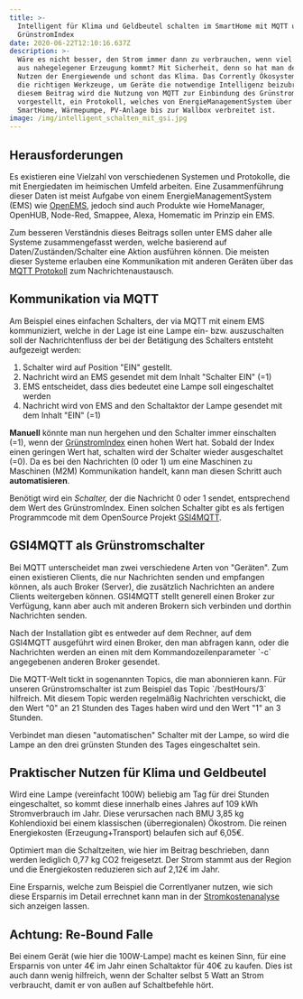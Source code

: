 ```yaml
---
title: >-
  Intelligent für Klima und Geldbeutel schalten im SmartHome mit MQTT und
  GrünstromIndex
date: 2020-06-22T12:10:16.637Z
description: >-
  Wäre es nicht besser, den Strom immer dann zu verbrauchen, wenn viel Grünstrom
  aus nahegelegener Erzeugung kommt? Mit Sicherheit, denn so hat man den meisten
  Nutzen der Energiewende und schont das Klima. Das Corrently Ökosystem bietet
  die richtigen Werkzeuge, um Geräte die notwendige Intelligenz beizubringen. In
  diesem Beitrag wird die Nutzung von MQTT zur Einbindung des GrünstromIndex
  vorgestellt, ein Protokoll, welches von EnergieManagementSystem über
  SmartHome, Wärmepumpe, PV-Anlage bis zur Wallbox verbreitet ist. 
image: /img/intelligent_schalten_mit_gsi.jpg
---
```

## Herausforderungen

Es existieren eine Vielzahl von verschiedenen Systemen und Protokolle, die mit Energiedaten im heimischen Umfeld arbeiten. Eine Zusammenführung dieser Daten ist meist Aufgabe von einem EnergieManagementSystem (EMS) wie [OpenEMS](https://openems.io/), jedoch sind auch Produkte wie HomeManager, OpenHUB, Node-Red, Smappee, Alexa, Homematic im Prinzip ein EMS. 

Zum besseren Verständnis dieses Beitrags sollen unter EMS daher alle Systeme zusammengefasst werden, welche basierend auf Daten/Zuständen/Schalter eine Aktion ausführen können. Die meisten dieser Systeme erlauben eine Kommunikation mit anderen Geräten über das [MQTT Protokoll](https://de.wikipedia.org/wiki/MQTT) zum Nachrichtenaustausch. 

## Kommunikation via MQTT

Am Beispiel eines einfachen Schalters, der via MQTT mit einem EMS kommuniziert, welche in der Lage ist eine Lampe ein- bzw. auszuschalten soll der Nachrichtenfluss der bei der Betätigung des Schalters entsteht aufgezeigt werden:

1. Schalter wird auf Position "EIN" gestellt.
2. Nachricht wird an EMS gesendet mit dem Inhalt "Schalter EIN" (=1) 
3. EMS entscheidet, dass dies bedeutet eine Lampe soll eingeschaltet werden
4. Nachricht wird von EMS and den Schaltaktor der Lampe gesendet mit dem  Inhalt "EIN" (=1)

**Manuell** könnte man nun hergehen und den Schalter immer einschalten (=1), wenn der [GrünstromIndex](https://www.gruenstromindex.de/) einen hohen Wert hat. Sobald der Index einen geringen Wert hat, schalten wird der Schalter wieder ausgeschaltet (=0). Da es bei den Nachrichten (0 oder 1) um eine Maschinen zu Maschinen (M2M) Kommunikation handelt, kann man diesen Schritt auch **automatisieren**. 

Benötigt wird ein _Schalter,_ der die Nachricht 0 oder 1 sendet, entsprechend dem Wert des GrünstromIndex.  Einen solchen Schalter gibt es als fertigen Programmcode mit dem OpenSource Projekt [GSI4MQTT](https://www.npmjs.com/package/gsi4mqtt). 

## GSI4MQTT als Grünstromschalter

Bei MQTT unterscheidet man zwei verschiedene Arten von "Geräten". Zum einen existieren Clients, die nur Nachrichten senden und empfangen können, als auch Broker (Server), die zusätzlich Nachrichten an andere Clients weitergeben können. GSI4MQTT stellt generell einen Broker zur Verfügung, kann aber auch mit anderen Brokern sich verbinden und dorthin Nachrichten senden.

Nach der Installation gibt es entweder auf dem Rechner, auf dem GSI4MQTT ausgeführt wird einen Broker, den man abfragen kann, oder die Nachrichten werden an einen mit dem Kommandozeilenparameter \`-c\` angegebenen anderen Broker gesendet.

Die MQTT-Welt tickt in sogenannten Topics, die man abonnieren kann. Für unseren Grünstromschalter ist zum Beispiel das Topic \`/bestHours/3\` hilfreich. Mit diesem Topic werden regelmäßig Nachrichten verschickt, die den Wert "0" an 21 Stunden des Tages haben wird und den Wert "1" an 3 Stunden. 

Verbindet man diesen "automatischen" Schalter mit der Lampe, so wird die Lampe an den drei grünsten Stunden des Tages eingeschaltet sein. 

## Praktischer Nutzen für Klima und Geldbeutel

Wird eine Lampe (vereinfacht 100W) beliebig am Tag für drei Stunden eingeschaltet, so kommt diese innerhalb eines Jahres auf 109 kWh Stromverbrauch im Jahr. Diese verursachen nach BMU 3,85 kg Kohlendioxid bei einem klassischen (überregionalen) Ökostrom. Die reinen Energiekosten (Erzeugung+Transport) belaufen sich auf 6,05€.

Optimiert man die Schaltzeiten, wie hier im Beitrag beschrieben, dann werden lediglich 0,77 kg CO2 freigesetzt. Der Strom stammt aus der Region und die Energiekosten reduzieren sich auf 2,12€ im Jahr.

Eine Ersparnis, welche zum Beispiel die Correntlyaner nutzen, wie sich diese Ersparnis im Detail errechnet kann man in der [Stromkostenanalyse](https://www.corrently.de/tarifrechner.html) sich anzeigen lassen. 

## Achtung: Re-Bound Falle

Bei einem Gerät (wie hier die 100W-Lampe) macht es keinen Sinn, für eine Ersparnis von unter 4€ im Jahr einen Schaltaktor für 40€ zu kaufen. Dies ist auch dann wenig hilfreich, wenn der Schalter selbst 5 Watt an Strom verbraucht, damit er von außen auf Schaltbefehle hört.
